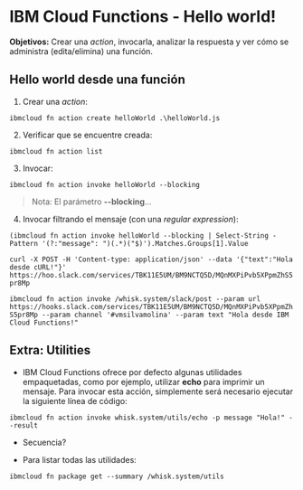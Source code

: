 # IBM Cloud Functions - Hello world!

**Objetivos:** Crear una *action*, invocarla, analizar la respuesta y ver cómo se administra (edita/elimina) una función.

## Hello world desde una función

1. Crear una *action*:

`ibmcloud fn action create helloWorld .\helloWorld.js`

2. Verificar que se encuentre creada:

`ibmcloud fn action list`

3. Invocar:

`ibmcloud fn action invoke helloWorld --blocking`

>Nota: El parámetro **--blocking**...

4. Invocar filtrando el mensaje (con una *regular expression*):

`(ibmcloud fn action invoke helloWorld --blocking | Select-String -Pattern '(?:"message": ")(.*)("$)').Matches.Groups[1].Value`



`curl -X POST -H 'Content-type: application/json' --data '{"text":"Hola desde cURL!"}' https://hoo.slack.com/services/TBK11E5UM/BM9NCTQ5D/MQnMXPiPvb5XPpmZhS5pr8Mp`

`ibmcloud fn action invoke /whisk.system/slack/post --param url https://hooks.slack.com/services/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 --param channel '#vmsilvamolina' --param text "Hola desde IBM Cloud Functions!"`


## Extra: Utilities

* IBM Cloud Functions ofrece por defecto algunas utilidades empaquetadas, como por ejemplo, utilizar **echo** para imprimir un mensaje. Para invocar esta acción, simplemente será necesario ejecutar la siguiente línea de código:

`ibmcloud fn action invoke whisk.system/utils/echo -p message "Hola!" --result`


* Secuencia?

* Para listar todas las utilidades:

`ibmcloud fn package get --summary /whisk.system/utils`


